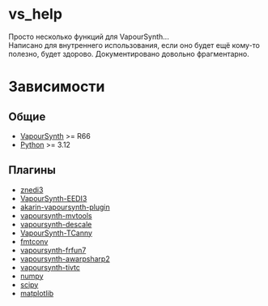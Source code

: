 # vs_help
Просто несколько функций для VapourSynth...  
Написано для внутреннего использования, если оно будет ещё кому-то полезно, будет здорово.
Документировано довольно фрагментарно.
# Зависимости
## Общие
* [VapourSynth](https://www.vapoursynth.com/) >= R66
* [Python](https://www.python.org/) >= 3.12
## Плагины
* [znedi3](https://github.com/sekrit-twc/znedi3)
* [VapourSynth-EEDI3](https://github.com/HomeOfVapourSynthEvolution/VapourSynth-EEDI3)
* [akarin-vapoursynth-plugin](https://github.com/Jaded-Encoding-Thaumaturgy/akarin-vapoursynth-plugin)
* [vapoursynth-mvtools](https://github.com/dubhater/vapoursynth-mvtools)
* [vapoursynth-descale](https://github.com/Jaded-Encoding-Thaumaturgy/vapoursynth-descale)
* [VapourSynth-TCanny](https://github.com/HomeOfVapourSynthEvolution/VapourSynth-TCanny)
* [fmtconv](https://github.com/AmusementClub/fmtconv)
* [vapoursynth-frfun7](https://github.com/dubhater/vapoursynth-frfun7)
* [vapoursynth-awarpsharp2](https://github.com/dubhater/vapoursynth-awarpsharp2)
* [vapoursynth-tivtc](https://github.com/dubhater/vapoursynth-tivtc)
* [numpy](https://github.com/numpy/numpy)
* [scipy](https://github.com/scipy/scipy)
* [matplotlib](https://github.com/matplotlib/matplotlib)
